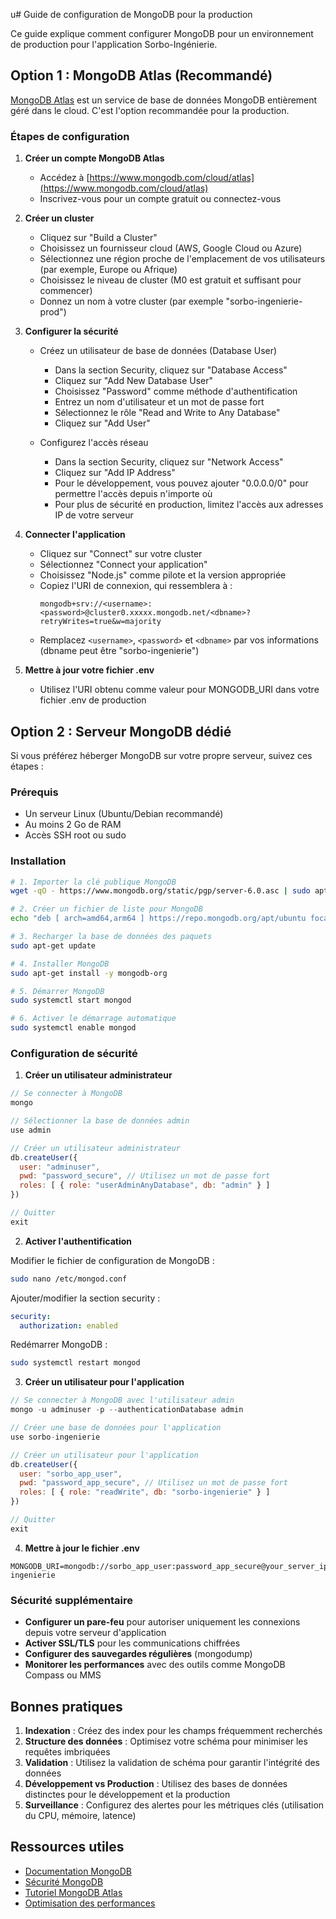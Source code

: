 u# Guide de configuration de MongoDB pour la production

Ce guide explique comment configurer MongoDB pour un environnement de production pour l'application Sorbo-Ingénierie.

## Option 1 : MongoDB Atlas (Recommandé)

[MongoDB Atlas](https://www.mongodb.com/cloud/atlas) est un service de base de données MongoDB entièrement géré dans le cloud. C'est l'option recommandée pour la production.

### Étapes de configuration

1. **Créer un compte MongoDB Atlas**
   - Accédez à [https://www.mongodb.com/cloud/atlas](https://www.mongodb.com/cloud/atlas)
   - Inscrivez-vous pour un compte gratuit ou connectez-vous

2. **Créer un cluster**
   - Cliquez sur "Build a Cluster"
   - Choisissez un fournisseur cloud (AWS, Google Cloud ou Azure)
   - Sélectionnez une région proche de l'emplacement de vos utilisateurs (par exemple, Europe ou Afrique)
   - Choisissez le niveau de cluster (M0 est gratuit et suffisant pour commencer)
   - Donnez un nom à votre cluster (par exemple "sorbo-ingenierie-prod")

3. **Configurer la sécurité**
   - Créez un utilisateur de base de données (Database User)
     - Dans la section Security, cliquez sur "Database Access"
     - Cliquez sur "Add New Database User"
     - Choisissez "Password" comme méthode d'authentification
     - Entrez un nom d'utilisateur et un mot de passe fort
     - Sélectionnez le rôle "Read and Write to Any Database"
     - Cliquez sur "Add User"
   
   - Configurez l'accès réseau
     - Dans la section Security, cliquez sur "Network Access"
     - Cliquez sur "Add IP Address"
     - Pour le développement, vous pouvez ajouter "0.0.0.0/0" pour permettre l'accès depuis n'importe où
     - Pour plus de sécurité en production, limitez l'accès aux adresses IP de votre serveur

4. **Connecter l'application**
   - Cliquez sur "Connect" sur votre cluster
   - Sélectionnez "Connect your application"
   - Choisissez "Node.js" comme pilote et la version appropriée
   - Copiez l'URI de connexion, qui ressemblera à :
     ```
     mongodb+srv://<username>:<password>@cluster0.xxxxx.mongodb.net/<dbname>?retryWrites=true&w=majority
     ```
   - Remplacez `<username>`, `<password>` et `<dbname>` par vos informations (dbname peut être "sorbo-ingenierie")

5. **Mettre à jour votre fichier .env**
   - Utilisez l'URI obtenu comme valeur pour MONGODB_URI dans votre fichier .env de production

## Option 2 : Serveur MongoDB dédié

Si vous préférez héberger MongoDB sur votre propre serveur, suivez ces étapes :

### Prérequis

- Un serveur Linux (Ubuntu/Debian recommandé)
- Au moins 2 Go de RAM
- Accès SSH root ou sudo

### Installation

```bash
# 1. Importer la clé publique MongoDB
wget -qO - https://www.mongodb.org/static/pgp/server-6.0.asc | sudo apt-key add -

# 2. Créer un fichier de liste pour MongoDB
echo "deb [ arch=amd64,arm64 ] https://repo.mongodb.org/apt/ubuntu focal/mongodb-org/6.0 multiverse" | sudo tee /etc/apt/sources.list.d/mongodb-org-6.0.list

# 3. Recharger la base de données des paquets
sudo apt-get update

# 4. Installer MongoDB
sudo apt-get install -y mongodb-org

# 5. Démarrer MongoDB
sudo systemctl start mongod

# 6. Activer le démarrage automatique
sudo systemctl enable mongod
```

### Configuration de sécurité

1. **Créer un utilisateur administrateur**

```javascript
// Se connecter à MongoDB
mongo

// Sélectionner la base de données admin
use admin

// Créer un utilisateur administrateur
db.createUser({
  user: "adminuser",
  pwd: "password_secure", // Utilisez un mot de passe fort
  roles: [ { role: "userAdminAnyDatabase", db: "admin" } ]
})

// Quitter
exit
```

2. **Activer l'authentification**

Modifier le fichier de configuration de MongoDB :

```bash
sudo nano /etc/mongod.conf
```

Ajouter/modifier la section security :

```yaml
security:
  authorization: enabled
```

Redémarrer MongoDB :

```bash
sudo systemctl restart mongod
```

3. **Créer un utilisateur pour l'application**

```javascript
// Se connecter à MongoDB avec l'utilisateur admin
mongo -u adminuser -p --authenticationDatabase admin

// Créer une base de données pour l'application
use sorbo-ingenierie

// Créer un utilisateur pour l'application
db.createUser({
  user: "sorbo_app_user",
  pwd: "password_app_secure", // Utilisez un mot de passe fort
  roles: [ { role: "readWrite", db: "sorbo-ingenierie" } ]
})

// Quitter
exit
```

4. **Mettre à jour le fichier .env**

```
MONGODB_URI=mongodb://sorbo_app_user:password_app_secure@your_server_ip:27017/sorbo-ingenierie
```

### Sécurité supplémentaire

- **Configurer un pare-feu** pour autoriser uniquement les connexions depuis votre serveur d'application
- **Activer SSL/TLS** pour les communications chiffrées
- **Configurer des sauvegardes régulières** (mongodump)
- **Monitorer les performances** avec des outils comme MongoDB Compass ou MMS

## Bonnes pratiques

1. **Indexation** : Créez des index pour les champs fréquemment recherchés
2. **Structure des données** : Optimisez votre schéma pour minimiser les requêtes imbriquées
3. **Validation** : Utilisez la validation de schéma pour garantir l'intégrité des données
4. **Développement vs Production** : Utilisez des bases de données distinctes pour le développement et la production
5. **Surveillance** : Configurez des alertes pour les métriques clés (utilisation du CPU, mémoire, latence)

## Ressources utiles

- [Documentation MongoDB](https://docs.mongodb.com/)
- [Sécurité MongoDB](https://docs.mongodb.com/manual/security/)
- [Tutoriel MongoDB Atlas](https://docs.atlas.mongodb.com/getting-started/)
- [Optimisation des performances](https://docs.mongodb.com/manual/core/query-optimization/) 